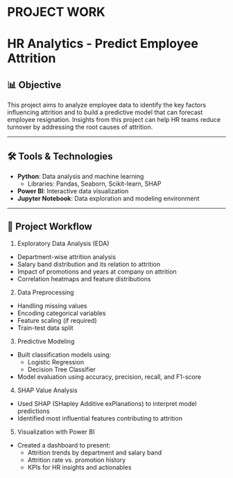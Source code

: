 # PROJECT WORK
# HR Analytics - Predict Employee Attrition

## 📊 Objective
This project aims to analyze employee data to identify the key factors influencing attrition and to build a predictive model that can forecast employee resignation. Insights from this project can help HR teams reduce turnover by addressing the root causes of attrition.

---

## 🛠️ Tools & Technologies
- **Python**: Data analysis and machine learning  
  - Libraries: Pandas, Seaborn, Scikit-learn, SHAP  
- **Power BI**: Interactive data visualization  
- **Jupyter Notebook**: Data exploration and modeling environment

---

## 🧪 Project Workflow

 1. Exploratory Data Analysis (EDA)
- Department-wise attrition analysis
- Salary band distribution and its relation to attrition
- Impact of promotions and years at company on attrition
- Correlation heatmaps and feature distributions

2. Data Preprocessing
- Handling missing values
- Encoding categorical variables
- Feature scaling (if required)
- Train-test data split

 3. Predictive Modeling
- Built classification models using:
  - Logistic Regression
  - Decision Tree Classifier
- Model evaluation using accuracy, precision, recall, and F1-score

 4. SHAP Value Analysis
- Used SHAP (SHapley Additive exPlanations) to interpret model predictions
- Identified most influential features contributing to attrition

 5. Visualization with Power BI
- Created a dashboard to present:
  - Attrition trends by department and salary band
  - Attrition rate vs. promotion history
  - KPIs for HR insights and actionables



